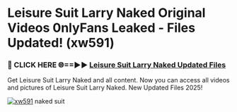 # Leisure Suit Larry Naked Original Videos 0nlyFans Leaked - Files Updated! (xw591)

<h3>🔴 CLICK HERE 🌐==►► <a href="https://tinyurl.com/up5wt9bj" rel="nofollow">Leisure Suit Larry Naked Updated Files</a></h3>

Get Leisure Suit Larry Naked and all content. Now you can access all videos and pictures of Leisure Suit Larry Naked. New Updated Files 2025!

[![xw591](https://i.imgur.com/ABiUzMV.gif)](https://tinyurl.com/up5wt9bj)
naked suit